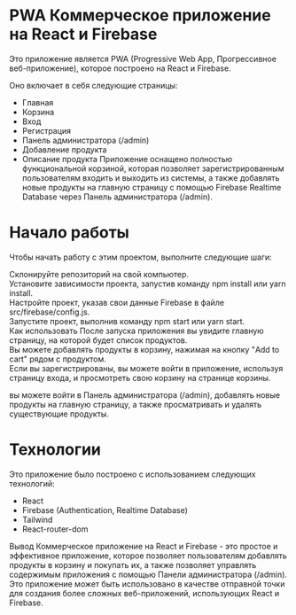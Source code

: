 # PWA Коммерческое приложение на React и Firebase

Это приложение является PWA (Progressive Web App, Прогрессивное веб-приложение), которое построено на React и Firebase.

Оно включает в себя следующие страницы:

- Главная
- Корзина
- Вход
- Регистрация
- Панель администратора (/admin)
- Добавление продукта
- Описание продукта
Приложение оснащено полностью функциональной корзиной, которая позволяет зарегистрированным пользователям входить и выходить из системы, а также добавлять новые продукты на главную страницу с помощью Firebase Realtime Database через Панель администратора (/admin).

# Начало работы
Чтобы начать работу с этим проектом, выполните следующие шаги:

Склонируйте репозиторий на свой компьютер.<br>
Установите зависимости проекта, запустив команду npm install или yarn install.<br>
Настройте проект, указав свои данные Firebase в файле src/firebase/config.js.<br>
Запустите проект, выполнив команду npm start или yarn start.<br>
Как использовать
После запуска приложения вы увидите главную страницу, на которой будет список продуктов.<br>
Вы можете добавлять продукты в корзину, нажимая на кнопку "Add to cart" рядом с продуктом.<br>
Если вы зарегистрированы, вы можете войти в приложение, используя страницу входа, и просмотреть свою корзину на странице корзины.

 вы можете войти в Панель администратора (/admin), добавлять новые продукты на главную страницу, а также просматривать и удалять существующие продукты.

# Технологии
Это приложение было построено с использованием следующих технологий:

- React
- Firebase (Authentication, Realtime Database)
- Tailwind
- React-router-dom

Вывод
Коммерческое приложение на React и Firebase - это простое и эффективное приложение, которое позволяет пользователям добавлять продукты в корзину и покупать их, а также позволяет  управлять содержимым приложения с помощью Панели администратора (/admin). <br> Это приложение может быть использовано в качестве отправной точки для создания более сложных веб-приложений, использующих React и Firebase.
